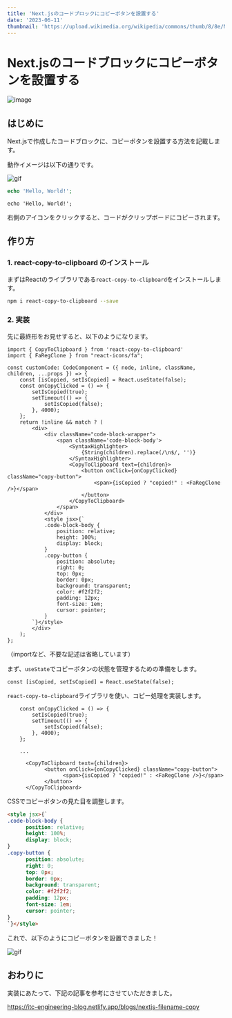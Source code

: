 ```yaml
---
title: 'Next.jsのコードブロックにコピーボタンを設置する'
date: '2023-06-11'
thumbnail: 'https://upload.wikimedia.org/wikipedia/commons/thumb/8/8e/Nextjs-logo.svg/414px-Nextjs-logo.svg.png'
---
```


# Next.jsのコードブロックにコピーボタンを設置する

![image](https://upload.wikimedia.org/wikipedia/commons/thumb/8/8e/Nextjs-logo.svg/414px-Nextjs-logo.svg.png)

## はじめに

Next.jsで作成したコードブロックに、コピーボタンを設置する方法を記載します。

動作イメージは以下の通りです。

![gif](https://images-for-yajima-tech-blog.s3.amazonaws.com/Jun-11-2023-11-24-22.gif)

```php
echo 'Hello, World!';
```

```php:ファイル名を指定した場合
echo 'Hello, World!';
```

右側のアイコンをクリックすると、コードがクリップボードにコピーされます。

## 作り方

### 1. react-copy-to-clipboard のインストール

まずはReactのライブラリである`react-copy-to-clipboard`をインストールします。

```bash
npm i react-copy-to-clipboard --save
```

### 2. 実装

先に最終形をお見せすると、以下のようになります。

```jsx:CodeBlock.tsx
import { CopyToClipboard } from 'react-copy-to-clipboard'
import { FaRegClone } from "react-icons/fa";

const customCode: CodeComponent = ({ node, inline, className, children, ...props }) => {
    const [isCopied, setIsCopied] = React.useState(false);
    const onCopyClicked = () => {
        setIsCopied(true);
        setTimeout(() => {
            setIsCopied(false);
        }, 4000);
    };
    return !inline && match ? (
        <div>
            <div className="code-block-wrapper">
                <span className='code-block-body'>
                    <SyntaxHighlighter>
                        {String(children).replace(/\n$/, '')}
                    </SyntaxHighlighter>
                    <CopyToClipboard text={children}>
                        <button onClick={onCopyClicked} className="copy-button">
                            <span>{isCopied ? "copied!" : <FaRegClone />}</span>
                        </button>
                    </CopyToClipboard>
                </span>
            </div>
            <style jsx>{`
            .code-block-body {
                position: relative;
                height: 100%;
                display: block;
            }
            .copy-button {
                position: absolute;
                right: 0;
                top: 0px;
                border: 0px;
                background: transparent;
                color: #f2f2f2;
                padding: 12px;
                font-size: 1em;
                cursor: pointer;
            }
        `}</style>
        </div>
    );
};
```

（importなど、不要な記述は省略しています）

まず、`useState`でコピーボタンの状態を管理するための準備をします。

```tsx
const [isCopied, setIsCopied] = React.useState(false);
```

`react-copy-to-clipboard`ライブラリを使い、コピー処理を実装します。

```tsx
    const onCopyClicked = () => {
        setIsCopied(true);
        setTimeout(() => {
            setIsCopied(false);
        }, 4000);
    };
    
    ...

      <CopyToClipboard text={children}>
            <button onClick={onCopyClicked} className="copy-button">
                  <span>{isCopied ? "copied!" : <FaRegClone />}</span>
            </button>
      </CopyToClipboard>
```

CSSでコピーボタンの見た目を調整します。

```html
<style jsx>{`
.code-block-body {
      position: relative;
      height: 100%;
      display: block;
}
.copy-button {
      position: absolute;
      right: 0;
      top: 0px;
      border: 0px;
      background: transparent;
      color: #f2f2f2;
      padding: 12px;
      font-size: 1em;
      cursor: pointer;
}
`}</style>
```

これで、以下のようにコピーボタンを設置できました！

![gif](https://images-for-yajima-tech-blog.s3.amazonaws.com/Jun-11-2023-11-24-22.gif)

## おわりに

実装にあたって、下記の記事を参考にさせていただきました。

https://itc-engineering-blog.netlify.app/blogs/nextjs-filename-copy
